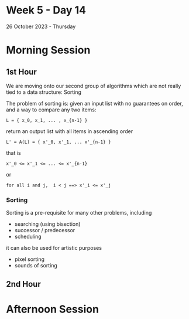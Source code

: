 # Week 5 - Day 14
26 October 2023 - Thursday

# Morning Session


## 1st Hour

We are moving onto our second group of algorithms which are not really tied to a data structure: Sorting

The problem of sorting is:
given an input list with no guarantees on order,
and a way to compare any two items:

`L = { x_0, x_1, ... , x_{n-1} }`

return an output list with all items in ascending order

`L' = A(L) = { x'_0, x'_1, ... x'_{n-1} }`

that is

` x'_0 <= x'_1 <= ... <= x'_{n-1} `

or 

`for all i and j,  i < j ==> x'_i <= x'_j`

### Sorting

Sorting is a pre-requisite for many other problems, including

* searching (using bisection)
* successor / predecessor
* scheduling

it can also be used for artistic purposes 

* pixel sorting
* sounds of sorting




## 2nd Hour



# Afternoon Session
